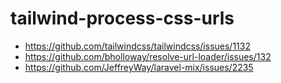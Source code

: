 # tailwind-process-css-urls

* https://github.com/tailwindcss/tailwindcss/issues/1132
* https://github.com/bholloway/resolve-url-loader/issues/132
* https://github.com/JeffreyWay/laravel-mix/issues/2235
